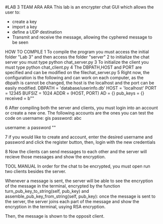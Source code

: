 #LAB 3 TEAM ARA ARA
This lab is an encrypter chat GUI which allows the user to:
- create a key 
- import a key
- define a UDP destination 
- Transmit and receive the message, allowing the cyphered message to be seen

HOW TO COMPILE
1 To compile the program you must access the initial folder "Lab 3" and then access the folder "server" 
2 to initialize the chat server you must type python chat_server.py
3 To initialize the client you must type python chat_client.py
4 The DBPATH,HOST and PORT are specified and can be modified on the filechat_server.py
5 Right now, the configuration is the following and can work on each computer, as the dbpath is cannot be changed, 
the host is the localhost and the port can be easily modified.
DBPATH = 'database/userinfo.db'
HOST = 'localhost'
PORT = 12345
BUFSIZ = 1024
ADDR = (HOST, PORT)
AD = {}
pub_keys = {}
received = b""

6 After compiling both the server and clients, you must login into an account or create a new one.
The following accounts are the ones you can test the code on 
username: gis
password: abc

 username: a
 password ""

7 if you would like to create and account, enter the desired username and password and click the register button,
 then, login with the new credentials

8 Now the clients can send messages to each other and the server will recieve those messages and show the encryption.

 TOOL MANUAL
In order for the chat to be encrypted, you must open run two clients besides the server. 


Whenever a message is sent, the server will be able to see the encryption of the message in the terminal, 
encrypted by the function turn_pub_key_to_string(self, pub_key) and assemble_pub_key_from_string(self, pub_key):
once the message is sent to the server, the server joins each part of the message and show the encryption in the terminal, usying RSA encryption.

Then, the message is shown to the opposit client.




